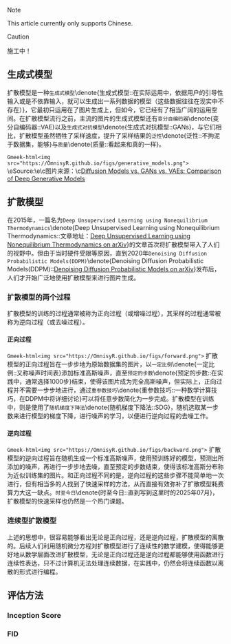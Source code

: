 > [!NOTE]
> This article currently only supports Chinese.

> [!CAUTION]
> 施工中！

<!-- ##{"script":"<script src='https://OmnisyR.github.io/assets/HyperTOC.js'></script>"}## -->

## 生成式模型
扩散模型是一种`生成式模型`\denote{生成式模型::在实际运用中，依据用户的引导性输入或是不依靠输入，就可以生成出一系列数据的模型（这些数据往往在现实中不存在）}，它最初只运用在了图片生成上，但如今，它已经有了相当广阔的运用空间。在扩散模型流行之前，主流的图片的生成式模型还有`变分自编码器`\denote{变分自编码器::VAE}以及`生成式对抗模型`\denote{生成式对抗模型::GANs}，与它们相比，扩散模型虽然牺牲了采样速度，提升了采样结果的`泛性`\denote{泛性::不拘泥于数据集，能够}与`质量`\denote{质量::看起来和真的一样}。

`Gmeek-html<img src="https://OmnisyR.github.io/figs/generative_models.png">`
\eSource:\e\c图片来源：\c[Diffusion Models vs. GANs vs. VAEs: Comparison of Deep Generative Models](https://pub.towardsai.net/diffusion-models-vs-gans-vs-vaes-comparison-of-deep-generative-models-67ab93e0d9ae)

## 扩散模型
在2015年，一篇名为`Deep Unsupervised Learning using Nonequilibrium Thermodynamics`\denote{Deep Unsupervised Learning using Nonequilibrium Thermodynamics::文章地址：[Deep Unsupervised Learning using Nonequilibrium Thermodynamics on arXiv](https://arxiv.org/abs/1503.03585)}的文章首次将扩散模型带入了人们的视野中。但由于当时硬件受限等原因，直到2020年`Denoising Diffusion Probabilistic Models(DDPM)`\denote{Denoising Diffusion Probabilistic Models(DDPM)::[Denoising Diffusion Probabilistic Models on arXiv](https://arxiv.org/abs/2006.11239)}发布后，人们才开始广泛地使用扩散模型来进行图片生成。

### 扩散模型的两个过程
扩散模型的训练的过程通常被称为正向过程（或增噪过程），其采样的过程通常被称为逆向过程（或去噪过程）。

#### 正向过程
`Gmeek-html<img src="https://OmnisyR.github.io/figs/forward.png">`
扩散模型的正向过程旨在一步步地为原始数据集的图片，以`一定比例`\denote{一定比例::又称噪声时间表}添加标准高斯噪声，直至`预定的步数`\denote{预定的步数::在实践中，通常选择1000步}结束，使得该图片成为完全高斯噪声，但实际上，正向过程并不需要一步步地进行，通过`重参数技巧`\denote{重参数技巧::一种数学计算技巧，在DDPM中将详细讨论}可以将任意步数简化为一步完成。扩散模型在训练中，则是使用了`随机梯度下降法`\denote{随机梯度下降法::SDG}，随机选取某一步数来进行模型的梯度下降，进行噪声的学习，以便进行逆向过程的去噪工作。

#### 逆向过程
`Gmeek-html<img src="https://OmnisyR.github.io/figs/backward.png">`
扩散模型的逆向过程旨在随机生成一个标准高斯噪声，使用预训练好的模型，预测出所添加的噪声，再进行一步步地去噪，直至预定的步数结束，使得该标准高斯分布称为近似训练集的图片。和正向过程不同的是，逆向过程的这些步骤不能简单地一次进行，但有相当多的人找到了快速采样的方法，从而直接有效弥补了扩散模型耗费算力大这一缺点。`时至今日`\denote{时至今日::直到写到这里时的2025年07月}，扩散模型的快速采样也仍然是一个热门课题。

### 连续型扩散模型
上述的思想中，很容易能够看出无论是正向过程，还是逆向过程，扩散模型的离散的。后续人们利用随机微分方程对扩散模型进行了连续性的数学建模，使得能够更好地从数学层面改进扩散模型，无论是正向过程还是逆向过程都能够使用函数进行连续性表达，只不过计算机无法处理连续数据，在实践中，仍然会将连续函数以离散的形式进行编程。


## 评估方法
### Inception Score

### FID
